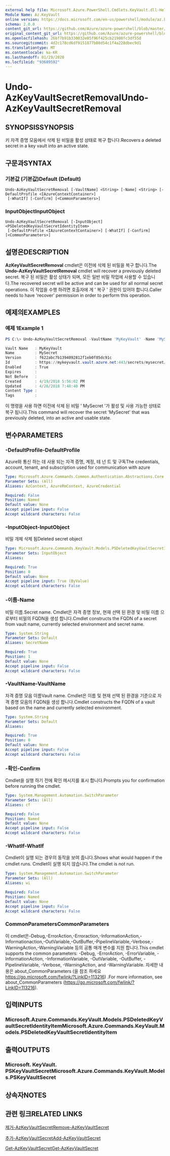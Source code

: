 ```yaml
---
external help file: Microsoft.Azure.PowerShell.Cmdlets.KeyVault.dll-Help.xml
Module Name: Az.KeyVault
online version: https://docs.microsoft.com/en-us/powershell/module/az.keyvault/undo-azkeyvaultsecretremoval
schema: 2.0.0
content_git_url: https://github.com/Azure/azure-powershell/blob/master/src/KeyVault/KeyVault/help/Undo-AzKeyVaultSecretRemoval.md
original_content_git_url: https://github.com/Azure/azure-powershell/blob/master/src/KeyVault/KeyVault/help/Undo-AzKeyVaultSecretRemoval.md
ms.openlocfilehash: 26bf7b91b330032e05f96f425cb21908fc3df55d
ms.sourcegitcommit: 4d2c178cd6df9151877b08d54c1f4a228dbec9d1
ms.translationtype: MT
ms.contentlocale: ko-KR
ms.lasthandoff: 01/29/2020
ms.locfileid: "93689592"
---
```

# <span data-ttu-id="79136-101">Undo-AzKeyVaultSecretRemoval</span><span class="sxs-lookup"><span data-stu-id="79136-101">Undo-AzKeyVaultSecretRemoval</span></span>

## <span data-ttu-id="79136-102">SYNOPSIS</span><span class="sxs-lookup"><span data-stu-id="79136-102">SYNOPSIS</span></span>
<span data-ttu-id="79136-103">키 자격 증명 모음에서 삭제 된 비밀을 활성 상태로 복구 합니다.</span><span class="sxs-lookup"><span data-stu-id="79136-103">Recovers a deleted secret in a key vault into an active state.</span></span>

## <span data-ttu-id="79136-104">구문과</span><span class="sxs-lookup"><span data-stu-id="79136-104">SYNTAX</span></span>

### <span data-ttu-id="79136-105">기본값 (기본값)</span><span class="sxs-lookup"><span data-stu-id="79136-105">Default (Default)</span></span>
```
Undo-AzKeyVaultSecretRemoval [-VaultName] <String> [-Name] <String> [-DefaultProfile <IAzureContextContainer>]
 [-WhatIf] [-Confirm] [<CommonParameters>]
```

### <span data-ttu-id="79136-106">InputObject</span><span class="sxs-lookup"><span data-stu-id="79136-106">InputObject</span></span>
```
Undo-AzKeyVaultSecretRemoval [-InputObject] <PSDeletedKeyVaultSecretIdentityItem>
 [-DefaultProfile <IAzureContextContainer>] [-WhatIf] [-Confirm] [<CommonParameters>]
```

## <span data-ttu-id="79136-107">설명은</span><span class="sxs-lookup"><span data-stu-id="79136-107">DESCRIPTION</span></span>
<span data-ttu-id="79136-108">**AzKeyVaultSecretRemoval** cmdlet은 이전에 삭제 된 비밀을 복구 합니다.</span><span class="sxs-lookup"><span data-stu-id="79136-108">The **Undo-AzKeyVaultSecretRemoval** cmdlet will recover a previously deleted secret.</span></span>
<span data-ttu-id="79136-109">복구 된 비밀은 활성 상태가 되며, 모든 일반 비밀 작업에 사용할 수 있습니다.</span><span class="sxs-lookup"><span data-stu-id="79136-109">The recovered secret will be active and can be used for all normal secret operations.</span></span>
<span data-ttu-id="79136-110">이 작업을 수행 하려면 호출자에 게 ' 복구 ' 권한이 있어야 합니다.</span><span class="sxs-lookup"><span data-stu-id="79136-110">Caller needs to have 'recover' permission in order to perform this operation.</span></span>

## <span data-ttu-id="79136-111">예제의</span><span class="sxs-lookup"><span data-stu-id="79136-111">EXAMPLES</span></span>

### <span data-ttu-id="79136-112">예제 1</span><span class="sxs-lookup"><span data-stu-id="79136-112">Example 1</span></span>
```powershell
PS C:\> Undo-AzKeyVaultSecretRemoval -VaultName 'MyKeyVault' -Name 'MySecret'

Vault Name   : MyKeyVault
Name         : MySecret
Version      : f622abc7b1394092812f1eb0f85dc91c
Id           : https://mykeyvault.vault.azure.net:443/secrets/mysecret/f622abc7b1394092812f1eb0f85dc91c
Enabled      : True
Expires      :
Not Before   :
Created      : 4/19/2018 5:56:02 PM
Updated      : 4/26/2018 7:48:40 PM
Content Type :
Tags         :
```

<span data-ttu-id="79136-113">이 명령을 사용 하면 이전에 삭제 된 비밀 ' MySecret '가 활성 및 사용 가능한 상태로 복구 됩니다.</span><span class="sxs-lookup"><span data-stu-id="79136-113">This command will recover the secret 'MySecret' that was previously deleted, into an active and usable state.</span></span>

## <span data-ttu-id="79136-114">변수</span><span class="sxs-lookup"><span data-stu-id="79136-114">PARAMETERS</span></span>

### <span data-ttu-id="79136-115">-DefaultProfile</span><span class="sxs-lookup"><span data-stu-id="79136-115">-DefaultProfile</span></span>
<span data-ttu-id="79136-116">Azure와 통신 하는 데 사용 되는 자격 증명, 계정, 테 넌 트 및 구독</span><span class="sxs-lookup"><span data-stu-id="79136-116">The credentials, account, tenant, and subscription used for communication with azure</span></span>

```yaml
Type: Microsoft.Azure.Commands.Common.Authentication.Abstractions.Core.IAzureContextContainer
Parameter Sets: (All)
Aliases: AzContext, AzureRmContext, AzureCredential

Required: False
Position: Named
Default value: None
Accept pipeline input: False
Accept wildcard characters: False
```

### <span data-ttu-id="79136-117">-InputObject</span><span class="sxs-lookup"><span data-stu-id="79136-117">-InputObject</span></span>
<span data-ttu-id="79136-118">비밀 개체 삭제 됨</span><span class="sxs-lookup"><span data-stu-id="79136-118">Deleted secret object</span></span>

```yaml
Type: Microsoft.Azure.Commands.KeyVault.Models.PSDeletedKeyVaultSecretIdentityItem
Parameter Sets: InputObject
Aliases:

Required: True
Position: 0
Default value: None
Accept pipeline input: True (ByValue)
Accept wildcard characters: False
```

### <span data-ttu-id="79136-119">-이름</span><span class="sxs-lookup"><span data-stu-id="79136-119">-Name</span></span>
<span data-ttu-id="79136-120">비밀 이름.</span><span class="sxs-lookup"><span data-stu-id="79136-120">Secret name.</span></span>
<span data-ttu-id="79136-121">Cmdlet은 자격 증명 정보, 현재 선택 된 환경 및 비밀 이름 으로부터 비밀의 FQDN을 생성 합니다.</span><span class="sxs-lookup"><span data-stu-id="79136-121">Cmdlet constructs the FQDN of a secret from vault name, currently selected environment and secret name.</span></span>

```yaml
Type: System.String
Parameter Sets: Default
Aliases: SecretName

Required: True
Position: 1
Default value: None
Accept pipeline input: False
Accept wildcard characters: False
```

### <span data-ttu-id="79136-122">-VaultName</span><span class="sxs-lookup"><span data-stu-id="79136-122">-VaultName</span></span>
<span data-ttu-id="79136-123">자격 증명 모음 이름</span><span class="sxs-lookup"><span data-stu-id="79136-123">Vault name.</span></span>
<span data-ttu-id="79136-124">Cmdlet은 이름 및 현재 선택 된 환경을 기준으로 자격 증명 모음의 FQDN을 생성 합니다.</span><span class="sxs-lookup"><span data-stu-id="79136-124">Cmdlet constructs the FQDN of a vault based on the name and currently selected environment.</span></span>

```yaml
Type: System.String
Parameter Sets: Default
Aliases:

Required: True
Position: 0
Default value: None
Accept pipeline input: False
Accept wildcard characters: False
```

### <span data-ttu-id="79136-125">-확인</span><span class="sxs-lookup"><span data-stu-id="79136-125">-Confirm</span></span>
<span data-ttu-id="79136-126">Cmdlet을 실행 하기 전에 확인 메시지를 표시 합니다.</span><span class="sxs-lookup"><span data-stu-id="79136-126">Prompts you for confirmation before running the cmdlet.</span></span>

```yaml
Type: System.Management.Automation.SwitchParameter
Parameter Sets: (All)
Aliases: cf

Required: False
Position: Named
Default value: None
Accept pipeline input: False
Accept wildcard characters: False
```

### <span data-ttu-id="79136-127">-WhatIf</span><span class="sxs-lookup"><span data-stu-id="79136-127">-WhatIf</span></span>
<span data-ttu-id="79136-128">Cmdlet이 실행 되는 경우의 동작을 보여 줍니다.</span><span class="sxs-lookup"><span data-stu-id="79136-128">Shows what would happen if the cmdlet runs.</span></span>
<span data-ttu-id="79136-129">Cmdlet이 실행 되지 않습니다.</span><span class="sxs-lookup"><span data-stu-id="79136-129">The cmdlet is not run.</span></span>

```yaml
Type: System.Management.Automation.SwitchParameter
Parameter Sets: (All)
Aliases: wi

Required: False
Position: Named
Default value: None
Accept pipeline input: False
Accept wildcard characters: False
```

### <span data-ttu-id="79136-130">CommonParameters</span><span class="sxs-lookup"><span data-stu-id="79136-130">CommonParameters</span></span>
<span data-ttu-id="79136-131">이 cmdlet은-Debug,-ErrorAction,-Erroraction,-InformationAction,-Informationaction,-OutVariable,-OutBuffer,-PipelineVariable,-Verbose,-WarningAction,-WarningVariable 등의 공통 매개 변수를 지원 합니다.</span><span class="sxs-lookup"><span data-stu-id="79136-131">This cmdlet supports the common parameters: -Debug, -ErrorAction, -ErrorVariable, -InformationAction, -InformationVariable, -OutVariable, -OutBuffer, -PipelineVariable, -Verbose, -WarningAction, and -WarningVariable.</span></span> <span data-ttu-id="79136-132">자세한 내용은 about_CommonParameters (을 참조 하세요 https://go.microsoft.com/fwlink/?LinkID=113216) .</span><span class="sxs-lookup"><span data-stu-id="79136-132">For more information, see about_CommonParameters (https://go.microsoft.com/fwlink/?LinkID=113216).</span></span>

## <span data-ttu-id="79136-133">입력</span><span class="sxs-lookup"><span data-stu-id="79136-133">INPUTS</span></span>

### <span data-ttu-id="79136-134">Microsoft.Azure.Commands.KeyVault.Models.PSDeletedKeyVaultSecretIdentityItem</span><span class="sxs-lookup"><span data-stu-id="79136-134">Microsoft.Azure.Commands.KeyVault.Models.PSDeletedKeyVaultSecretIdentityItem</span></span>

## <span data-ttu-id="79136-135">출력</span><span class="sxs-lookup"><span data-stu-id="79136-135">OUTPUTS</span></span>

### <span data-ttu-id="79136-136">Microsoft. KeyVault. PSKeyVaultSecret</span><span class="sxs-lookup"><span data-stu-id="79136-136">Microsoft.Azure.Commands.KeyVault.Models.PSKeyVaultSecret</span></span>

## <span data-ttu-id="79136-137">상속자</span><span class="sxs-lookup"><span data-stu-id="79136-137">NOTES</span></span>

## <span data-ttu-id="79136-138">관련 링크</span><span class="sxs-lookup"><span data-stu-id="79136-138">RELATED LINKS</span></span>

[<span data-ttu-id="79136-139">제거-AzKeyVaultSecret</span><span class="sxs-lookup"><span data-stu-id="79136-139">Remove-AzKeyVaultSecret</span></span>](./Remove-AzKeyVaultSecret.md)

[<span data-ttu-id="79136-140">추가-AzKeyVaultSecret</span><span class="sxs-lookup"><span data-stu-id="79136-140">Add-AzKeyVaultSecret</span></span>](./Add-AzKeyVaultSecret.md)

[<span data-ttu-id="79136-141">Get-AzKeyVaultSecret</span><span class="sxs-lookup"><span data-stu-id="79136-141">Get-AzKeyVaultSecret</span></span>](./Get-AzKeyVaultSecret.md)
